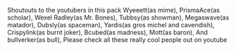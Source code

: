 Shoutouts to the youtubers in this pack
Wyeeett(as mime),
PrismaAce(as scholar),
Wexel Radley(as Mr. Bones),
Tubbsy(as showman),
Megaswave(as matador),
Dubsly(as spaceman),
Yardis(as gros michel and cavendish),
Crispylink(as burnt joker),
Bcubed(as madness),
Mott(as baron),
And bullverker(as bull),
Please check all these really cool people out on youtube
